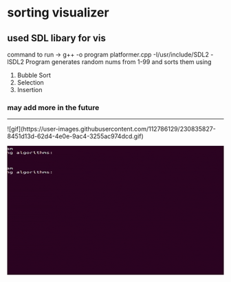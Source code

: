 # sorting visualizer
## used SDL libary for vis
command to run -> g++ -o program platformer.cpp -I/usr/include/SDL2 -lSDL2 
Program generates random nums from 1-99 and sorts them using 
1) Bubble Sort
2) Selection
3) Insertion 
### may add more in the future 
<hr>
![gif](https://user-images.githubusercontent.com/112786129/230835827-8451d13d-62d4-4e0e-9ac4-3255ac974dcd.gif)

<p align="center">
  <img width="900" height="300" src="/media/ezgif.com-optimize.gif">
</p>
